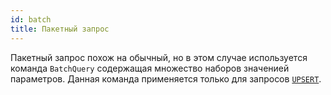 ```yaml
---
id: batch
title: Пакетный запрос
---
```


Пакетный запрос похож на обычный, но в этом случае используется команда `BatchQuery` содержащая множество наборов
значенией параметров. Данная команда применяется только для запросов [`UPSERT`](../upsert.md).
